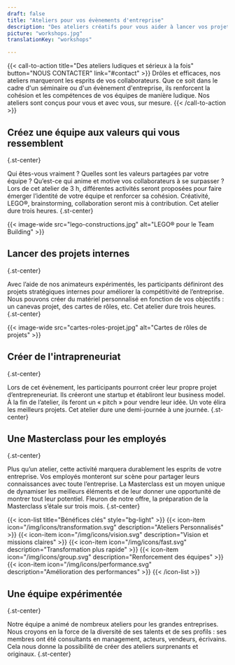 ```yaml
---
draft: false
title: "Ateliers pour vos évènements d'entreprise"
description: "Des ateliers créatifs pour vous aider à lancer vos projets et renforcer les compétences de vos équipes."
picture: "workshops.jpg"
translationKey: "workshops"

---
```


{{< call-to-action title="Des ateliers ludiques et sérieux à la fois" button="NOUS CONTACTER" link="#contact" >}}
Drôles et efficaces, nos ateliers marqueront les esprits de vos collaborateurs. Que ce soit dans le cadre d'un séminaire ou d'un évènement d'entreprise, ils renforcent la cohésion et les compétences de vos équipes de manière ludique. Nos ateliers sont conçus pour vous et avec vous, sur mesure.
{{< /call-to-action >}}

## Créez une équipe aux valeurs qui vous ressemblent
{.st-center}

Qui êtes-vous vraiment ? Quelles sont les valeurs partagées par votre équipe ? Qu’est-ce qui anime et motive vos collaborateurs à se surpasser ? Lors de cet atelier de 3 h, différentes activités seront proposées pour faire émerger l’identité de votre équipe et renforcer sa cohésion. Créativité, LEGO®, brainstorming, collaboration seront mis à contribution. Cet atelier dure trois heures.
{.st-center}

{{< image-wide src="lego-constructions.jpg" alt="LEGO® pour le Team Building" >}}

## Lancer des projets internes
{.st-center}

Avec l’aide de nos animateurs expérimentés, les participants définiront des projets stratégiques internes pour améliorer la compétitivité de l’entreprise. Nous pouvons créer du matériel personnalisé en fonction de vos objectifs : un canevas projet, des cartes de rôles, etc. Cet atelier dure trois heures.
{.st-center}

{{< image-wide src="cartes-roles-projet.jpg" alt="Cartes de rôles de projets" >}}

## Créer de l'intrapreneuriat
{.st-center}

Lors de cet évènement, les participants pourront créer leur propre projet d’entrepreneuriat. Ils créeront une startup et établiront leur business model. À la fin de l’atelier, ils feront un « pitch » pour vendre leur idée. Un vote élira les meilleurs projets. Cet atelier dure une demi-journée à une journée.
{.st-center}

## Une Masterclass pour les employés
{.st-center}

Plus qu’un atelier, cette activité marquera durablement les esprits de votre entreprise. Vos employés monteront sur scène pour partager leurs connaissances avec toute l’entreprise. La Masterclass est un moyen unique de dynamiser les meilleurs éléments et de leur donner une opportunité de montrer tout leur potentiel. Fleuron de notre offre, la préparation de la Masterclass s’étale sur trois mois.
{.st-center}

{{< icon-list title="Bénéfices clés" style="bg-light" >}}
	{{< icon-item icon="/img/icons/transformation.svg" description="Ateliers Personnalisés" >}}
	{{< icon-item icon="/img/icons/vision.svg" description="Vision et missions claires" >}}
	{{< icon-item icon="/img/icons/fast.svg" description="Transformation plus rapide" >}}
	{{< icon-item icon="/img/icons/group.svg" description="Renforcement des équipes" >}}
	{{< icon-item icon="/img/icons/performance.svg" description="Amélioration des performances" >}}
{{< /icon-list >}}

## Une équipe expérimentée
{.st-center}

Notre équipe a animé de nombreux ateliers pour les grandes entreprises. Nous croyons en la force de la diversité de ses talents et de ses profils : ses membres ont été consultants en management, acteurs, vendeurs, écrivains. Cela nous donne la possibilité de créer des ateliers surprenants et originaux.
{.st-center}